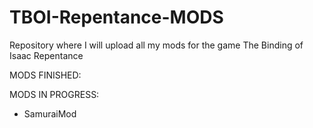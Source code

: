 # TBOI-Repentance-MODS
Repository where I will upload all my mods for the game The Binding of Isaac Repentance

MODS FINISHED:

MODS IN PROGRESS:
- SamuraiMod
